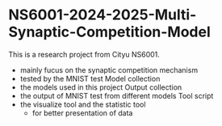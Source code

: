 # NS6001-2024-2025-Multi-Synaptic-Competition-Model
This is a research project from Cityu NS6001.
  - mainly fucus on the synaptic competition mechanism
  - tested by the MNIST test
Model collection
  - the models used in this project
Output collection
  - the output of MNIST test from different models
Tool script
  - the visualize tool and the statistic tool
      - for better presentation of data
